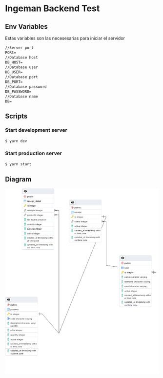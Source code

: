 # Ingeman Backend Test

## Env Variables

Estas variables son las necesesarias para iniciar el servidor

```
//Server port
PORt=
//Database host
DB_HOST=
//Database user
DB_USER=
//Database port
DB_PORT=
//Database password
DB_PASSWORD=
//Database name
DB=
```

## Scripts

### Start development server

```bash
$ yarn dev
```

### Start production server

```bash
$ yarn start
```

## Diagram

![Diagram](./src/assets/dbdiagram.png)
